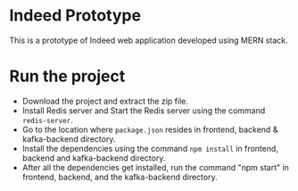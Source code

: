 # Indeed Prototype
This is a prototype of Indeed web application developed using MERN stack.

# Run the project
- Download the project and extract the zip file.
- Install Redis server and Start the Redis server using the command `redis-server`.
- Go to the location where `package.json` resides in frontend, backend & kafka-backend directory.
- Install the dependencies using the command `npm install` in frontend, backend and kafka-backend directory.
- After all the dependencies get installed, run the command "npm start" in frontend, backend, and the kafka-backend directory.
